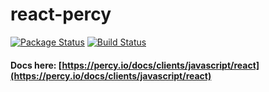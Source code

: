 # react-percy

[![Package Status](https://img.shields.io/npm/v/@percy/react.svg)](https://www.npmjs.com/package/react-percy)
[![Build Status](https://travis-ci.org/percy/react-percy.svg?branch=master)](https://travis-ci.org/percy/react-percy)

#### Docs here: [https://percy.io/docs/clients/javascript/react](https://percy.io/docs/clients/javascript/react)
